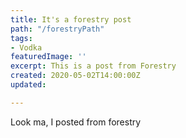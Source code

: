 ```yaml
---
title: It's a forestry post
path: "/forestryPath"
tags:
- Vodka
featuredImage: ''
excerpt: This is a post from Forestry
created: 2020-05-02T14:00:00Z
updated: 

---
```

Look ma, I posted from forestry